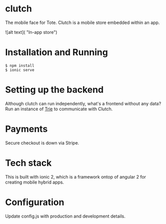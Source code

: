 # clutch
The mobile face for Tote.
Clutch is a mobile store embedded within an app.

![alt text]( "In-app store")


# Installation and Running
```
$ npm install
$ ionic serve
```

# Setting up the backend
Although clutch can run independently, what's a frontend without any data?
Run an instance of [Trie](https://github.com/cgil/trie) to communicate with Clutch.

# Payments
Secure checkout is down via Stripe.

# Tech stack
This is built with ionic 2, which is a framework ontop of angular 2 for creating mobile hybrid apps.

# Configuration
Update config.js with production and development details.
